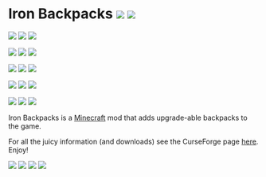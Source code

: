 # Iron Backpacks [![](http://cf.way2muchnoise.eu/full_227049_downloads.svg)](https://minecraft.curseforge.com/projects/iron-backpacks) [![](http://cf.way2muchnoise.eu/versions/For%20MC_227049_all.svg)](https://minecraft.curseforge.com/projects/iron-backpacks)

[![](https://img.shields.io/badge/1.12.1_status-alpha-orange.svg)](https://minecraft.curseforge.com/projects/iron-backpacks/files?filter-game-version=1738749986%3A628&filter-status=1)
[![](https://img.shields.io/badge/Latest_version-3.0.0-blue.svg)](https://minecraft.curseforge.com/projects/iron-backpacks/files?filter-game-version=1738749986%3A628&filter-status=1)
[![](https://img.shields.io/badge/Supported-Fully-brightgreen.svg)](https://minecraft.curseforge.com/projects/iron-backpacks/files?filter-game-version=1738749986%3A628&filter-status=1)

[![](https://img.shields.io/badge/1.11.2_status-alpha-orange.svg)](https://minecraft.curseforge.com/projects/iron-backpacks/files?filter-game-version=1738749986%3A599&filter-status=1)
[![](https://img.shields.io/badge/Latest_version-3.0.0-blue.svg)](https://minecraft.curseforge.com/projects/iron-backpacks/files?filter-game-version=1738749986%3A599&filter-status=1)
[![](https://img.shields.io/badge/Supported-Fully-brightgreen.svg)](https://minecraft.curseforge.com/projects/iron-backpacks/files?filter-game-version=1738749986%3A599&filter-status=1)

[![](https://img.shields.io/badge/1.10.2_status-release-green.svg)](https://minecraft.curseforge.com/projects/iron-backpacks/files?filter-game-version=1738749986%3A572&filter-status=1)
[![](https://img.shields.io/badge/Latest_version-2.2.36-blue.svg)](https://minecraft.curseforge.com/projects/iron-backpacks/files?filter-game-version=1738749986%3A572&filter-status=1)
[![](https://img.shields.io/badge/Supported-Fully-brightgreen.svg)](https://minecraft.curseforge.com/projects/iron-backpacks/files?filter-game-version=1738749986%3A572&filter-status=1)

[![](https://img.shields.io/badge/1.8.9_status-beta-yellow.svg)](https://minecraft.curseforge.com/projects/iron-backpacks/files?filter-game-version=1738749986%3A4&filter-status=1)
[![](https://img.shields.io/badge/Latest_version-2.0.5-blue.svg)](https://minecraft.curseforge.com/projects/iron-backpacks/files?filter-game-version=1738749986%3A4&filter-status=1)
[![](https://img.shields.io/badge/Supported-Nope-red.svg)](https://minecraft.curseforge.com/projects/iron-backpacks/files?filter-game-version=1738749986%3A4&filter-status=1)

[![](https://img.shields.io/badge/1.7.10_status-release-green.svg)](https://minecraft.curseforge.com/projects/iron-backpacks/files?filter-game-version=1738749986%3A5&filter-status=1)
[![](https://img.shields.io/badge/Latest_version-1.2.20-blue.svg)](https://minecraft.curseforge.com/projects/iron-backpacks/files?filter-game-version=1738749986%3A5&filter-status=1)
[![](https://img.shields.io/badge/Supported-Bugfixes-green.svg)](https://minecraft.curseforge.com/projects/iron-backpacks/files?filter-game-version=1738749986%3A5&filter-status=1)

Iron Backpacks is a [Minecraft](https://minecraft.net/) mod that adds upgrade-able backpacks to the game.

For all the juicy information (and downloads) see the CurseForge page [here](http://minecraft.curseforge.com/projects/iron-backpacks). Enjoy!


![](https://github.com/gr8pefish/IronBackpacks/blob/abd521c693b2b1567dcc24a406a06b1997964f16/src/main/resources/assets/ironbackpacks/textures/items/backpack_basic.png) ![](https://github.com/gr8pefish/IronBackpacks/blob/abd521c693b2b1567dcc24a406a06b1997964f16/src/main/resources/assets/ironbackpacks/textures/items/backpack_iron.png) ![](https://github.com/gr8pefish/IronBackpacks/blob/abd521c693b2b1567dcc24a406a06b1997964f16/src/main/resources/assets/ironbackpacks/textures/items/backpack_gold.png) ![](https://github.com/gr8pefish/IronBackpacks/blob/abd521c693b2b1567dcc24a406a06b1997964f16/src/main/resources/assets/ironbackpacks/textures/items/backpack_diamond.png)
